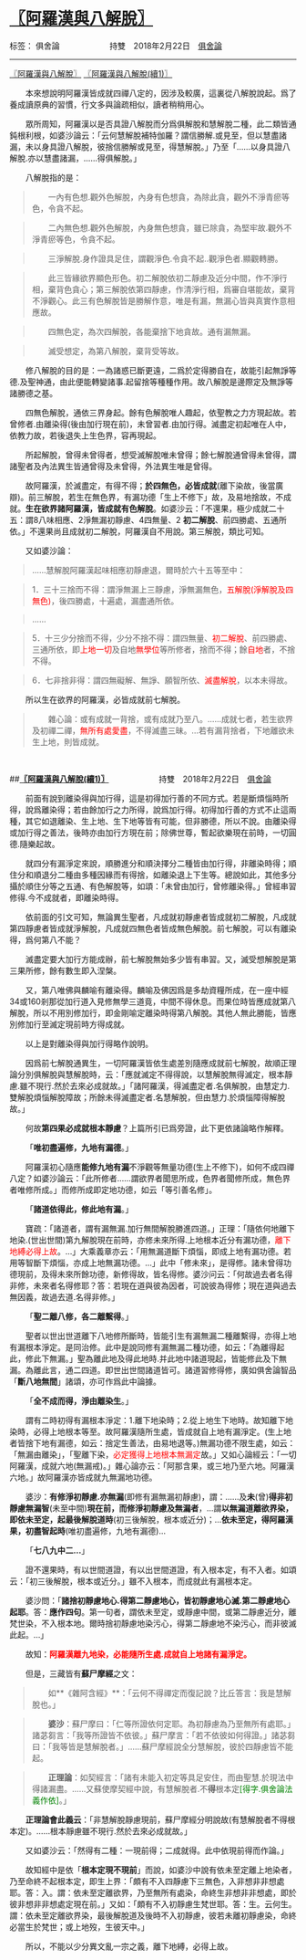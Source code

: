﻿# [〖阿羅漢與八解脫〗][1]

标签： 俱舍論
&emsp;&emsp;&emsp;&emsp;&emsp;&emsp;持雙&emsp;2018年2月22日&emsp;[俱舍論](https://mp.weixin.qq.com/s/dtrnkAo_uzlrY_xa_xbdaQ)

---
 [〖阿羅漢與八解脫〗][2] [〖阿羅漢與八解脫(續1)〗][3]

&emsp;&emsp;本來想說明阿羅漢皆成就四禪八定的，因涉及較廣，這裏從八解脫說起。爲了養成讀原典的習慣，行文多與論疏相似，讀者稍稍用心。

&emsp;&emsp;眾所周知，阿羅漢以是否具證八解脫而分爲俱解脫和慧解脫二種，此二類皆通鈍根利根，如婆沙論云：「云何慧解脫補特伽羅？謂信勝解.或見至，但以慧盡諸漏，未以身具證八解脫，彼捨信勝解或見至，得慧解脫。」乃至「……以身具證八解脫.亦以慧盡諸漏，……得俱解脫。」

&emsp;&emsp;八解脫指的是：

>&emsp;&emsp;一內有色想.觀外色解脫，內身有色想貪，為除此貪，觀外不淨青瘀等色，令貪不起。

>&emsp;&emsp;二內無色想.觀外色解脫，內身無色想貪，雖已除貪，為堅牢故.觀外不淨青瘀等色，令貪不起。

>&emsp;&emsp;三淨解脫.身作證具足住，謂觀淨色.令貪不起..觀淨色者.顯觀轉勝。

>&emsp;&emsp;此三皆緣欲界顯色形色。初二解脫依初二靜慮及近分中間，作不淨行相，棄背色貪心；第三解脫依第四靜慮，作清淨行相，爲審自堪能故，棄背不淨觀心。此三有色解脫皆是勝解作意，唯是有漏，無漏心皆與真實作意相應故。

>&emsp;&emsp;四無色定，為次四解脫，各能棄捨下地貪故。通有漏無漏。

>&emsp;&emsp;滅受想定，為第八解脫，棄背受等故。

&emsp;&emsp;修八解脫的目的是：一為諸惑已斷更遠，二爲於定得勝自在，故能引起無諍等德.及聖神通，由此便能轉變諸事.起留捨等種種作用。故八解脫是邊際定及無諍等諸勝德之基。

&emsp;&emsp;四無色解脫，通依三界身起。餘有色解脫唯人趣起，依聖教之力方現起故。若曾修者.由離染得(後由加行現在前)，未曾習者.由加行得。滅盡定初起唯在人中，依教力故，若後退失上生色界，容再現起。

&emsp;&emsp;所起解脫，曾得未曾得者，想受滅解脫唯未曾得；餘七解脫通曾得未曾得，謂諸聖者及內法異生皆通曾得及未曾得，外法異生唯是曾得。

&emsp;&emsp;故阿羅漢，於滅盡定，有得不得；**於四無色，必皆成就**(離下染故，後當廣辯)。前三解脫，若生在無色界，有漏功德「生上不修下」故，及易地捨故，不成就。**生在欲界諸阿羅漢，皆成就有色解脫**。如婆沙云：「不還果，極少成就二十五：謂8八味相應、2淨無漏初靜慮、4四無量、2 **初二解脫**、前四勝處、五通所依。」不還果尚且成就初二解脫，阿羅漢自不用說。第三解脫，類比可知。

&emsp;&emsp;又如婆沙論：

>……慧解脫阿羅漢起味相應初靜慮退，爾時於六十五等至中：

>1．三十三捨而不得：謂淨無漏上三靜慮，淨無漏無色，<font color="red">五解脫(淨解脫及四無色)</font>，後四勝處，十遍處，漏盡通所依。

>……

>5．十三少分捨而不得，少分不捨不得：謂四無量、<font color="red">初二解脫</font>、前四勝處、三通所依，即<font color="red">上地一切</font>及自地<font color="red">無學位</font>等所修者，捨而不得；餘<font color="red">自地</font>者，不捨不得。

>6．七非捨非得：謂四無礙解、無諍、願智所依、<font color="red">滅盡解脫</font>，以本未得故。

&emsp;&emsp;所以生在欲界的阿羅漢，必皆成就前七解脫。

>&emsp;&emsp;雜心論：或有成就一背捨，或有成就乃至八。……成就七者，若生欲界及初禪二禪，<font color="red">無所有處愛盡</font>，不得滅盡三昧。…若有漏背捨者，下地離欲未生上地，則皆成就。

<br>

##**[〖阿羅漢與八解脫(續1)〗](https://mp.weixin.qq.com/s/C1_uC9kcsyvTU9YsKNtUrA)**
&emsp;&emsp;&emsp;&emsp;&emsp;&emsp;持雙&emsp;2018年2月22日&emsp;[俱舍論](https://mp.weixin.qq.com/s/dtrnkAo_uzlrY_xa_xbdaQ)

&emsp;&emsp;前面有說到離染得與加行得，這是初得加行善的不同方式。若是斷煩惱時所得，說爲離染得；若由餘加行之力所得，說爲加行得。初得加行善的方式不止這兩種，其它如退離染、生上地、生下地等皆有可能，但非勝德，所以不說。由離染得或加行得之善法，後時亦由加行方現在前；除佛世尊，暫起欲樂現在前時，一切圓德.隨樂起故。

&emsp;&emsp;就四分有漏淨定來說，順勝進分和順決擇分二種皆由加行得，非離染時得；順住分和順退分二種由多種因緣而有得捨，如離染退上下生等。總說如此，其他多分攝於順住分等之五通、有色解脫等，如頌：「未曾由加行，曾修離染得。」曾經串習修得.今不成就者，即離染時得。

&emsp;&emsp;依前面的引文可知，無論異生聖者，凡成就初靜慮者皆成就初二解脫，凡成就第四靜慮者皆成就淨解脫，凡成就四無色者皆成無色解脫。前七解脫，可以有離染得，爲何第八不能？

&emsp;&emsp;滅盡定要大加行方能成辦，前七解脫無始多少皆有串習。又，滅受想解脫是第三果所修，餘有數生即入涅槃。

&emsp;&emsp;又，第八唯佛與麟喻有離染得。麟喻及佛因爲是多劫資糧所成，在一座中經34或160剎那從加行道入見修無學三道竟，中間不得休息。而果位時皆應成就第八解脫，所以不用別修加行，即金剛喻定離染時得第八解脫。其他人無此勝能，皆應別修加行至滅定現前時方得成就。

&emsp;&emsp;以上是對離染得與加行得略作說明。

&emsp;&emsp;因爲前七解脫通異生，一切阿羅漢皆依生處差別隨應成就前七解脫，故順正理論分別俱解脫與慧解脫時，云：「應就滅定不得得說，以慧解脫無得滅定，根本靜慮.雖不現行.然於去來必成就故。」「諸阿羅漢，得滅盡定者.名俱解脫，由慧定力.雙解脫煩惱解脫障故；所餘未得滅盡定者.名慧解脫，但由慧力.於煩惱障得解脫故。」

&emsp;&emsp;何故**第四果必成就根本靜慮**？上篇所引已爲旁證，此下更依諸論略作解釋。

&emsp;&emsp;「**唯初盡遍修，九地有漏德**。」

&emsp;&emsp;阿羅漢初心隨應**能修九地有漏**不淨觀等無量功德(生上不修下)，如何不成四禪八定？如婆沙論云：「此所修者……謂欲界者聞思所成，色界者聞修所成，無色界者唯修所成。」而修所成即定地功德，如云「等引善名修」。

&emsp;&emsp;「**諸道依得此，修此地有漏**。」

&emsp;&emsp;寶疏：「諸道者，謂有漏無漏.加行無間解脫勝進四道。」正理：「隨依何地離下地染.(世出世間)第九解脫現在前時，亦修未來所得.上地根本近分有漏功德，<font color="red">離下地縛必得上故</font>。…」大乘義章亦云：「用無漏道斷下煩惱，即成上地有漏功德。若用等智斷下煩惱，亦成上地無漏功德。…」此中「修未來」，是得修。諸未曾得功德現前，及得未來所餘功德，新修得故，皆名得修。婆沙问云：「何故過去者名得非修，未來者名得修耶？答：若現在道與彼為因者，可說彼為得修；現在道與過去無因義，故過去道.名得非修。」

&emsp;&emsp;「**聖二離八修，各二離繫得**。」

&emsp;&emsp;聖者以世出世道離下八地修所斷時，皆能引生有漏無漏二種離繫得，亦得上地有漏根本淨定。是同治修。此中是說同修有漏無漏二種功德，如云：「為離得起此，修此下無漏。」聖為離此地及得此地時.并此地中諸道現起，皆能修此及下無漏。為離此言，通二四道。即世出世間諸道皆可。諸道習修得修，廣如俱舍論智品「**斷八地無間**」諸頌，亦可作爲此中論據。

&emsp;&emsp;「**全不成而得，淨由離染生**。」

&emsp;&emsp;謂有二時初得有漏根本淨定：1.離下地染時；2.從上地生下地時。故知離下地染時，必得上地根本等至。故阿羅漢隨所生處，皆成就自上地有漏淨定。(生上地者皆捨下地有漏德，如云：捨定生善法，由易地退等。)無漏功德不限生處，如云：「無漏由離染」，「聖離下染，<font color="red">必定獲得上地根本無漏定</font>故。」又如心論經云：「一切阿羅漢，成就六地(無漏戒)。」雜心論亦云：「阿那含果，或三地乃至六地。阿羅漢六地。」故阿羅漢亦皆成就九無漏地功德。

&emsp;&emsp;婆沙：**有修淨初靜慮.亦無漏**(即修有漏無漏初靜慮)，謂：……及**未**(曾)**得非初靜慮無漏智**(未至中間)**現在前，而修淨初靜慮及無漏者**，…謂**以無漏道離欲界染，即依未至定，起最後解脫道時**(初三後解脫，根本或近分)；…**依未至定，得阿羅漢果，初盡智起時**(唯初盡遍修，九地有漏德)…

&emsp;&emsp;「**七八九中二…**」

&emsp;&emsp;證不還果時，有以世間道證，有以出世間道證，有入根本定，有不入者。如頌云：「初三後解脫，根本或近分。」雖不入根本，而成就此有漏根本定。

&emsp;&emsp;婆沙問：「**諸捨初靜慮地心.得第二靜慮地心，皆初靜慮地心滅.第二靜慮地心起耶**。答：**應作四句**。第一句者，謂依未至定，或靜慮中間，或第二靜慮近分，離梵世染，不入根本地。爾時捨初靜慮地染污心，得第二靜慮地不染污心，而非彼滅此起。…」

&emsp;&emsp;故知：<font color="red">**阿羅漢離九地染，必能隨所生處.成就自上地諸有漏淨定。**</font>

&emsp;&emsp;但是，三藏皆有**蘇尸摩經**之文：

>&emsp;&emsp;如**《雜阿含經》**：「云何不得禪定而復記說？比丘答言：我是慧解脫也。」

>&emsp;&emsp;**婆沙**：蘇尸摩曰：「仁等所證依何定耶。為初靜慮為乃至無所有處耶。」諸苾芻言：「我等所證皆不依彼。」蘇尸摩言：「若不依彼如何得證。」諸苾芻曰：「我等皆是慧解脫者。」……蘇尸摩經說全分慧解脫，彼於四靜慮皆不能起。

>&emsp;&emsp;**正理論**：如契經言：「諸有未能入初定等具足安住，而由聖慧.於現法中得諸漏盡。……又蘇使摩契經中說，有慧解脫者.不**得**根本定<font color="green">[得字.俱舍論法義作依]</font>。」

&emsp;&emsp;**正理論會此義云**：「非慧解脫靜慮現前，蘇尸摩經分明說故(有慧解脫者不得根本定)。……根本靜慮雖不現行.然於去來必成就故。」

&emsp;&emsp;又如婆沙云：「然得有二種：一現前得；二成就得。此中依現前得而作論。」

&emsp;&emsp;故知經中是依「**根本定現不現前**」而說，如婆沙中說有依未至定離上地染者，乃至命終不起根本定，即生上界：「頗有不入四靜慮下三無色，入非想非非想處耶。答：入。謂：依未至定離欲界，乃至無所有處染，命終生非想非非想處，即於彼非想非非想處定現在前。」又如：「頗有不入初靜慮生梵世耶。答：生。云何生。謂：依未至定離欲界染，最後解脫道及後時不入初靜慮，彼若未離初靜慮染，命終必當生於梵世；或上地歿，生彼天中。」

&emsp;&emsp;所以，不能以少分異文亂一宗之義，離下地縛，必得上故。


  [1]: https://arpcn.github.io/abhidharma/html/〖阿羅漢與八解脫〗.html
  [2]: https://mp.weixin.qq.com/s/1dlFJmwg6QZNLd21g7adRQ
  [3]: https://mp.weixin.qq.com/s/C1_uC9kcsyvTU9YsKNtUrA



